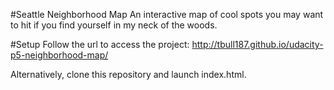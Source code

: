 #Seattle Neighborhood Map
An interactive map of cool spots you may want to hit if you find yourself in my neck of the woods.

#Setup
Follow the url to access the project: http://tbull187.github.io/udacity-p5-neighborhood-map/

Alternatively, clone this repository and launch index.html.